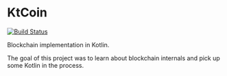 # KtCoin

[![Build Status](https://travis-ci.com/dominikrys/ktcoin.svg?token=9AstUw2ztRiVk1C3ZPsd&branch=master)](https://travis-ci.com/dominikrys/ktcoin)

Blockchain implementation in Kotlin.

The goal of this project was to learn about blockchain internals and pick up some Kotlin in the process.
